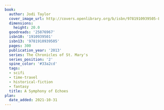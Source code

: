 ```yaml
---
book:
  author: Jodi Taylor
  cover_image_url: http://covers.openlibrary.org/b/isbn/9781910939505-L.jpg
  dimensions:
    height: 20.0
  goodreads: '25876967'
  isbn10: '1910939501'
  isbn13: '9781910939505'
  pages: 300
  publication_year: '2013'
  series: The Chronicles of St. Mary's
  series_position: '2'
  spine_color: '#33a2cd'
  tags:
  - scifi
  - time-travel
  - historical-fiction
  - fantasy
  title: A Symphony of Echoes
plan:
  date_added: 2021-10-31
---
```

